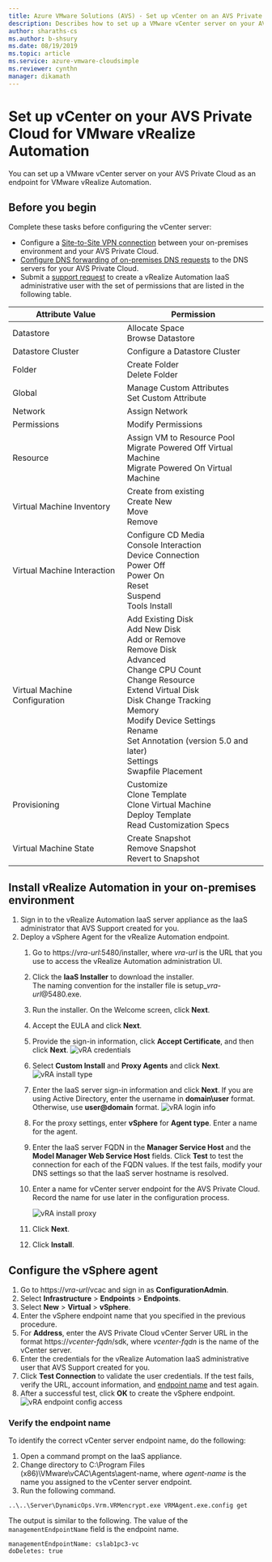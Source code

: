```yaml
--- 
title: Azure VMware Solutions (AVS) - Set up vCenter on an AVS Private Cloud for vRealize Automation
description: Describes how to set up a VMware vCenter server on your AVS Private Cloud as an endpoint for VMware vRealize Automation
author: sharaths-cs
ms.author: b-shsury 
ms.date: 08/19/2019 
ms.topic: article 
ms.service: azure-vmware-cloudsimple 
ms.reviewer: cynthn 
manager: dikamath 
---
```

# Set up vCenter on your AVS Private Cloud for VMware vRealize Automation

You can set up a VMware vCenter server on your AVS Private Cloud as an endpoint for VMware vRealize Automation.

## Before you begin

Complete these tasks before configuring the vCenter server:

* Configure a [Site-to-Site VPN connection](vpn-gateway.md#set-up-a-site-to-site-vpn-gateway) between your on-premises environment and your AVS Private Cloud.
* [Configure DNS forwarding of on-premises DNS requests](on-premises-dns-setup.md) to the DNS servers for your AVS Private Cloud.
* Submit a [support request](https://portal.azure.com/#blade/Microsoft_Azure_Support/HelpAndSupportBlade/newsupportrequest) to create a vRealize Automation IaaS administrative user with the set of permissions that are listed in the following table.

| Attribute Value | Permission |
------------ | ------------- |  
| Datastore |  Allocate Space <br> Browse Datastore |
| Datastore Cluster | Configure a Datastore Cluster |
| Folder | Create Folder <br>Delete Folder |
| Global |  Manage Custom Attributes<br>Set Custom Attribute |
| Network | Assign Network |
| Permissions | Modify Permissions |
| Resource | Assign VM to Resource Pool<br>Migrate Powered Off Virtual Machine<br>Migrate Powered On Virtual Machine |
| Virtual Machine Inventory |  Create from existing<br>Create New<br>Move<br>Remove | 
| Virtual Machine Interaction |  Configure CD Media<br>Console Interaction<br>Device Connection<br>Power Off<br>Power On<br>Reset<br>Suspend<br>Tools Install | 
| Virtual Machine Configuration |  Add Existing Disk<br>Add New Disk<br>Add or Remove<br>Remove Disk<br>Advanced<br>Change CPU Count<br>Change Resource<br>Extend Virtual Disk<br>Disk Change Tracking<br>Memory<br>Modify Device Settings<br>Rename<br>Set Annotation (version 5.0 and later)<br>Settings<br>Swapfile Placement |
| Provisioning |  Customize<br>Clone Template<br>Clone Virtual Machine<br>Deploy Template<br>Read Customization Specs |
| Virtual Machine State | Create Snapshot<br>Remove Snapshot<br>Revert to Snapshot |

## Install vRealize Automation in your on-premises environment

1. Sign in to the vRealize Automation IaaS server appliance as the IaaS administrator that AVS Support created for you.
2. Deploy a vSphere Agent for the vRealize Automation endpoint.
    1. Go to https://*vra-url*:5480/installer, where *vra-url* is the URL that you use to access the vRealize Automation administration UI.
    2. Click the **IaaS Installer** to download the installer.<br>
    The naming convention for the installer file is setup_*vra-url*@5480.exe.
    3. Run the installer. On the Welcome screen, click **Next**.
    4. Accept the EULA and click **Next**.
    5. Provide the sign-in information, click **Accept Certificate**, and then click **Next**.
    ![vRA credentials](media/configure-vra-endpoint-login.png)
    6. Select **Custom Install** and **Proxy Agents** and click **Next**.
    ![vRA install type](media/configure-vra-endpoint-install-type.png)
    7. Enter the IaaS server sign-in information and click **Next**. If you are using Active Directory, enter the username in **domain\user** format. Otherwise, use **user@domain** format.
    ![vRA login info](media/configure-vra-endpoint-account.png)
    8. For the proxy settings, enter **vSphere** for **Agent type**. Enter a name for the agent.
    9. Enter the IaaS server FQDN in the **Manager Service Host** and the **Model Manager Web Service Host** fields. Click **Test** to test the connection for each of the FQDN values. If the test fails, modify your DNS settings so that the IaaS server hostname is resolved.
    10. Enter a name for vCenter server endpoint for the AVS Private Cloud. Record the name for use later in the configuration process.

        ![vRA install proxy](media/configure-vra-endpoint-proxy.png)

    11. Click **Next**.
    12. Click **Install**.

## Configure the vSphere agent

1. Go to https://*vra-url*/vcac and sign in as **ConfigurationAdmin**.
2. Select **Infrastructure** > **Endpoints** > **Endpoints**.
3. Select **New** > **Virtual** > **vSphere**.
4. Enter the vSphere endpoint name that you specified in the previous procedure.
5. For **Address**, enter the AVS Private Cloud vCenter Server URL in the format https://*vcenter-fqdn*/sdk, where *vcenter-fqdn* is the name of the vCenter server.
6. Enter the credentials for the vRealize Automation IaaS administrative user that AVS Support created for you.
7. Click **Test Connection** to validate the user credentials. If the test fails, verify the URL, account information, and [endpoint name](#verify-the-endpoint-name) and test again.
8. After a successful test, click **OK** to create the vSphere endpoint.
    ![vRA endpoint config access](media/configure-vra-endpoint-vra-edit.png)

### Verify the endpoint name

To identify the correct vCenter server endpoint name, do the following:

1. Open a command prompt on the IaaS appliance.
2. Change directory to C:\Program Files (x86)\VMware\vCAC\Agents\agent-name, where *agent-name* is the name you assigned to the vCenter server endpoint.
3. Run the following command.

```
..\..\Server\DynamicOps.Vrm.VRMencrypt.exe VRMAgent.exe.config get
```

The output is similar to the following. The value of the `managementEndpointName` field is the endpoint name.

```
managementEndpointName: cslab1pc3-vc
doDeletes: true
```
